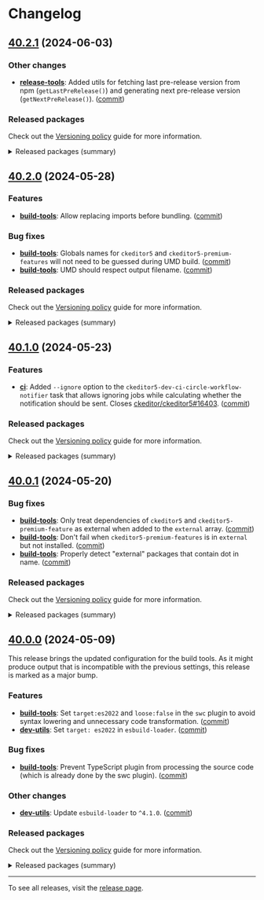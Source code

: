 Changelog
=========

## [40.2.1](https://github.com/ckeditor/ckeditor5-dev/compare/v40.2.0...v40.2.1) (2024-06-03)

### Other changes

* **[release-tools](https://www.npmjs.com/package/@ckeditor/ckeditor5-dev-release-tools)**: Added utils for fetching last pre-release version from npm (`getLastPreRelease()`) and generating next pre-release version (`getNextPreRelease()`). ([commit](https://github.com/ckeditor/ckeditor5-dev/commit/2f5bbecde1239b4a495789310634c03b7591803c))

### Released packages

Check out the [Versioning policy](https://ckeditor.com/docs/ckeditor5/latest/framework/guides/support/versioning-policy.html) guide for more information.

<details>
<summary>Released packages (summary)</summary>

Other releases:

* [@ckeditor/ckeditor5-dev-build-tools](https://www.npmjs.com/package/@ckeditor/ckeditor5-dev-build-tools/v/40.2.1): v40.2.0 => v40.2.1
* [@ckeditor/ckeditor5-dev-bump-year](https://www.npmjs.com/package/@ckeditor/ckeditor5-dev-bump-year/v/40.2.1): v40.2.0 => v40.2.1
* [@ckeditor/ckeditor5-dev-ci](https://www.npmjs.com/package/@ckeditor/ckeditor5-dev-ci/v/40.2.1): v40.2.0 => v40.2.1
* [@ckeditor/ckeditor5-dev-dependency-checker](https://www.npmjs.com/package/@ckeditor/ckeditor5-dev-dependency-checker/v/40.2.1): v40.2.0 => v40.2.1
* [@ckeditor/ckeditor5-dev-docs](https://www.npmjs.com/package/@ckeditor/ckeditor5-dev-docs/v/40.2.1): v40.2.0 => v40.2.1
* [@ckeditor/ckeditor5-dev-release-tools](https://www.npmjs.com/package/@ckeditor/ckeditor5-dev-release-tools/v/40.2.1): v40.2.0 => v40.2.1
* [@ckeditor/ckeditor5-dev-stale-bot](https://www.npmjs.com/package/@ckeditor/ckeditor5-dev-stale-bot/v/40.2.1): v40.2.0 => v40.2.1
* [@ckeditor/ckeditor5-dev-tests](https://www.npmjs.com/package/@ckeditor/ckeditor5-dev-tests/v/40.2.1): v40.2.0 => v40.2.1
* [@ckeditor/ckeditor5-dev-transifex](https://www.npmjs.com/package/@ckeditor/ckeditor5-dev-transifex/v/40.2.1): v40.2.0 => v40.2.1
* [@ckeditor/ckeditor5-dev-translations](https://www.npmjs.com/package/@ckeditor/ckeditor5-dev-translations/v/40.2.1): v40.2.0 => v40.2.1
* [@ckeditor/ckeditor5-dev-utils](https://www.npmjs.com/package/@ckeditor/ckeditor5-dev-utils/v/40.2.1): v40.2.0 => v40.2.1
* [@ckeditor/ckeditor5-dev-web-crawler](https://www.npmjs.com/package/@ckeditor/ckeditor5-dev-web-crawler/v/40.2.1): v40.2.0 => v40.2.1
* [@ckeditor/jsdoc-plugins](https://www.npmjs.com/package/@ckeditor/jsdoc-plugins/v/40.2.1): v40.2.0 => v40.2.1
* [@ckeditor/typedoc-plugins](https://www.npmjs.com/package/@ckeditor/typedoc-plugins/v/40.2.1): v40.2.0 => v40.2.1
</details>


## [40.2.0](https://github.com/ckeditor/ckeditor5-dev/compare/v40.1.0...v40.2.0) (2024-05-28)

### Features

* **[build-tools](https://www.npmjs.com/package/@ckeditor/ckeditor5-dev-build-tools)**: Allow replacing imports before bundling. ([commit](https://github.com/ckeditor/ckeditor5-dev/commit/4feeeb8c55ebf625efab68f1741be96a73e58502))

### Bug fixes

* **[build-tools](https://www.npmjs.com/package/@ckeditor/ckeditor5-dev-build-tools)**: Globals names for `ckeditor5` and `ckeditor5-premium-features` will not need to be guessed during UMD build. ([commit](https://github.com/ckeditor/ckeditor5-dev/commit/baf7bf011fb6ae37566e77335cd17878506a486a))
* **[build-tools](https://www.npmjs.com/package/@ckeditor/ckeditor5-dev-build-tools)**: UMD should respect output filename. ([commit](https://github.com/ckeditor/ckeditor5-dev/commit/6d6c8ed7e96519f0f8b188f765098d68fcd41686))

### Released packages

Check out the [Versioning policy](https://ckeditor.com/docs/ckeditor5/latest/framework/guides/support/versioning-policy.html) guide for more information.

<details>
<summary>Released packages (summary)</summary>

Releases containing new features:

* [@ckeditor/ckeditor5-dev-build-tools](https://www.npmjs.com/package/@ckeditor/ckeditor5-dev-build-tools/v/40.2.0): v40.1.0 => v40.2.0

Other releases:

* [@ckeditor/ckeditor5-dev-bump-year](https://www.npmjs.com/package/@ckeditor/ckeditor5-dev-bump-year/v/40.2.0): v40.1.0 => v40.2.0
* [@ckeditor/ckeditor5-dev-ci](https://www.npmjs.com/package/@ckeditor/ckeditor5-dev-ci/v/40.2.0): v40.1.0 => v40.2.0
* [@ckeditor/ckeditor5-dev-dependency-checker](https://www.npmjs.com/package/@ckeditor/ckeditor5-dev-dependency-checker/v/40.2.0): v40.1.0 => v40.2.0
* [@ckeditor/ckeditor5-dev-docs](https://www.npmjs.com/package/@ckeditor/ckeditor5-dev-docs/v/40.2.0): v40.1.0 => v40.2.0
* [@ckeditor/ckeditor5-dev-release-tools](https://www.npmjs.com/package/@ckeditor/ckeditor5-dev-release-tools/v/40.2.0): v40.1.0 => v40.2.0
* [@ckeditor/ckeditor5-dev-stale-bot](https://www.npmjs.com/package/@ckeditor/ckeditor5-dev-stale-bot/v/40.2.0): v40.1.0 => v40.2.0
* [@ckeditor/ckeditor5-dev-tests](https://www.npmjs.com/package/@ckeditor/ckeditor5-dev-tests/v/40.2.0): v40.1.0 => v40.2.0
* [@ckeditor/ckeditor5-dev-transifex](https://www.npmjs.com/package/@ckeditor/ckeditor5-dev-transifex/v/40.2.0): v40.1.0 => v40.2.0
* [@ckeditor/ckeditor5-dev-translations](https://www.npmjs.com/package/@ckeditor/ckeditor5-dev-translations/v/40.2.0): v40.1.0 => v40.2.0
* [@ckeditor/ckeditor5-dev-utils](https://www.npmjs.com/package/@ckeditor/ckeditor5-dev-utils/v/40.2.0): v40.1.0 => v40.2.0
* [@ckeditor/ckeditor5-dev-web-crawler](https://www.npmjs.com/package/@ckeditor/ckeditor5-dev-web-crawler/v/40.2.0): v40.1.0 => v40.2.0
* [@ckeditor/jsdoc-plugins](https://www.npmjs.com/package/@ckeditor/jsdoc-plugins/v/40.2.0): v40.1.0 => v40.2.0
* [@ckeditor/typedoc-plugins](https://www.npmjs.com/package/@ckeditor/typedoc-plugins/v/40.2.0): v40.1.0 => v40.2.0
</details>


## [40.1.0](https://github.com/ckeditor/ckeditor5-dev/compare/v40.0.1...v40.1.0) (2024-05-23)

### Features

* **[ci](https://www.npmjs.com/package/@ckeditor/ckeditor5-dev-ci)**: Added `--ignore` option to the `ckeditor5-dev-ci-circle-workflow-notifier` task that allows ignoring jobs while calculating whether the notification should be sent. Closes [ckeditor/ckeditor5#16403](https://github.com/ckeditor/ckeditor5/issues/16403). ([commit](https://github.com/ckeditor/ckeditor5-dev/commit/8b20eda9954a1808e0cd80a63739ffeb4010b71e))

### Released packages

Check out the [Versioning policy](https://ckeditor.com/docs/ckeditor5/latest/framework/guides/support/versioning-policy.html) guide for more information.

<details>
<summary>Released packages (summary)</summary>

Releases containing new features:

* [@ckeditor/ckeditor5-dev-ci](https://www.npmjs.com/package/@ckeditor/ckeditor5-dev-ci/v/40.1.0): v40.0.1 => v40.1.0

Other releases:

* [@ckeditor/ckeditor5-dev-build-tools](https://www.npmjs.com/package/@ckeditor/ckeditor5-dev-build-tools/v/40.1.0): v40.0.1 => v40.1.0
* [@ckeditor/ckeditor5-dev-bump-year](https://www.npmjs.com/package/@ckeditor/ckeditor5-dev-bump-year/v/40.1.0): v40.0.1 => v40.1.0
* [@ckeditor/ckeditor5-dev-dependency-checker](https://www.npmjs.com/package/@ckeditor/ckeditor5-dev-dependency-checker/v/40.1.0): v40.0.1 => v40.1.0
* [@ckeditor/ckeditor5-dev-docs](https://www.npmjs.com/package/@ckeditor/ckeditor5-dev-docs/v/40.1.0): v40.0.1 => v40.1.0
* [@ckeditor/ckeditor5-dev-release-tools](https://www.npmjs.com/package/@ckeditor/ckeditor5-dev-release-tools/v/40.1.0): v40.0.1 => v40.1.0
* [@ckeditor/ckeditor5-dev-stale-bot](https://www.npmjs.com/package/@ckeditor/ckeditor5-dev-stale-bot/v/40.1.0): v40.0.1 => v40.1.0
* [@ckeditor/ckeditor5-dev-tests](https://www.npmjs.com/package/@ckeditor/ckeditor5-dev-tests/v/40.1.0): v40.0.1 => v40.1.0
* [@ckeditor/ckeditor5-dev-transifex](https://www.npmjs.com/package/@ckeditor/ckeditor5-dev-transifex/v/40.1.0): v40.0.1 => v40.1.0
* [@ckeditor/ckeditor5-dev-translations](https://www.npmjs.com/package/@ckeditor/ckeditor5-dev-translations/v/40.1.0): v40.0.1 => v40.1.0
* [@ckeditor/ckeditor5-dev-utils](https://www.npmjs.com/package/@ckeditor/ckeditor5-dev-utils/v/40.1.0): v40.0.1 => v40.1.0
* [@ckeditor/ckeditor5-dev-web-crawler](https://www.npmjs.com/package/@ckeditor/ckeditor5-dev-web-crawler/v/40.1.0): v40.0.1 => v40.1.0
* [@ckeditor/jsdoc-plugins](https://www.npmjs.com/package/@ckeditor/jsdoc-plugins/v/40.1.0): v40.0.1 => v40.1.0
* [@ckeditor/typedoc-plugins](https://www.npmjs.com/package/@ckeditor/typedoc-plugins/v/40.1.0): v40.0.1 => v40.1.0
</details>


## [40.0.1](https://github.com/ckeditor/ckeditor5-dev/compare/v40.0.0...v40.0.1) (2024-05-20)

### Bug fixes

* **[build-tools](https://www.npmjs.com/package/@ckeditor/ckeditor5-dev-build-tools)**: Only treat dependencies of `ckeditor5` and `ckeditor5-premium-feature` as external when added to the `external` array. ([commit](https://github.com/ckeditor/ckeditor5-dev/commit/d649a8359a69a56ad1b9ee5b052dbf6f446c105e))
* **[build-tools](https://www.npmjs.com/package/@ckeditor/ckeditor5-dev-build-tools)**: Don't fail when `ckeditor5-premium-features` is in `external` but not installed. ([commit](https://github.com/ckeditor/ckeditor5-dev/commit/f07895583b2b63e72f19edbdd338ad2f1cb5f0cd))
* **[build-tools](https://www.npmjs.com/package/@ckeditor/ckeditor5-dev-build-tools)**: Properly detect "external" packages that contain dot in name. ([commit](https://github.com/ckeditor/ckeditor5-dev/commit/06b8f49d736d1bf3b14bdfeaacc5223082e762b2))

### Released packages

Check out the [Versioning policy](https://ckeditor.com/docs/ckeditor5/latest/framework/guides/support/versioning-policy.html) guide for more information.

<details>
<summary>Released packages (summary)</summary>

Other releases:

* [@ckeditor/ckeditor5-dev-build-tools](https://www.npmjs.com/package/@ckeditor/ckeditor5-dev-build-tools/v/40.0.1): v40.0.0 => v40.0.1
* [@ckeditor/ckeditor5-dev-bump-year](https://www.npmjs.com/package/@ckeditor/ckeditor5-dev-bump-year/v/40.0.1): v40.0.0 => v40.0.1
* [@ckeditor/ckeditor5-dev-ci](https://www.npmjs.com/package/@ckeditor/ckeditor5-dev-ci/v/40.0.1): v40.0.0 => v40.0.1
* [@ckeditor/ckeditor5-dev-dependency-checker](https://www.npmjs.com/package/@ckeditor/ckeditor5-dev-dependency-checker/v/40.0.1): v40.0.0 => v40.0.1
* [@ckeditor/ckeditor5-dev-docs](https://www.npmjs.com/package/@ckeditor/ckeditor5-dev-docs/v/40.0.1): v40.0.0 => v40.0.1
* [@ckeditor/ckeditor5-dev-release-tools](https://www.npmjs.com/package/@ckeditor/ckeditor5-dev-release-tools/v/40.0.1): v40.0.0 => v40.0.1
* [@ckeditor/ckeditor5-dev-stale-bot](https://www.npmjs.com/package/@ckeditor/ckeditor5-dev-stale-bot/v/40.0.1): v40.0.0 => v40.0.1
* [@ckeditor/ckeditor5-dev-tests](https://www.npmjs.com/package/@ckeditor/ckeditor5-dev-tests/v/40.0.1): v40.0.0 => v40.0.1
* [@ckeditor/ckeditor5-dev-transifex](https://www.npmjs.com/package/@ckeditor/ckeditor5-dev-transifex/v/40.0.1): v40.0.0 => v40.0.1
* [@ckeditor/ckeditor5-dev-translations](https://www.npmjs.com/package/@ckeditor/ckeditor5-dev-translations/v/40.0.1): v40.0.0 => v40.0.1
* [@ckeditor/ckeditor5-dev-utils](https://www.npmjs.com/package/@ckeditor/ckeditor5-dev-utils/v/40.0.1): v40.0.0 => v40.0.1
* [@ckeditor/ckeditor5-dev-web-crawler](https://www.npmjs.com/package/@ckeditor/ckeditor5-dev-web-crawler/v/40.0.1): v40.0.0 => v40.0.1
* [@ckeditor/jsdoc-plugins](https://www.npmjs.com/package/@ckeditor/jsdoc-plugins/v/40.0.1): v40.0.0 => v40.0.1
* [@ckeditor/typedoc-plugins](https://www.npmjs.com/package/@ckeditor/typedoc-plugins/v/40.0.1): v40.0.0 => v40.0.1
</details>


## [40.0.0](https://github.com/ckeditor/ckeditor5-dev/compare/v39.9.1...v40.0.0) (2024-05-09)

This release brings the updated configuration for the build tools. As it might produce output that is incompatible with the previous settings, this release is marked as a major bump.

### Features

* **[build-tools](https://www.npmjs.com/package/@ckeditor/ckeditor5-dev-build-tools)**: Set `target:es2022` and `loose:false` in the `swc` plugin to avoid syntax lowering and unnecessary code transformation. ([commit](https://github.com/ckeditor/ckeditor5-dev/commit/66c6a4d77ceccac04f9a435e6e679de71ed1ad33))
* **[dev-utils](https://www.npmjs.com/package/@ckeditor/ckeditor5-dev-dev-utils)**: Set `target: es2022` in `esbuild-loader`. ([commit](https://github.com/ckeditor/ckeditor5-dev/commit/cd7ea352a90a389c6720c91944971418c8f9c627))

### Bug fixes

* **[build-tools](https://www.npmjs.com/package/@ckeditor/ckeditor5-dev-build-tools)**: Prevent TypeScript plugin from processing the source code (which is already done by the swc plugin). ([commit](https://github.com/ckeditor/ckeditor5-dev/commit/66c6a4d77ceccac04f9a435e6e679de71ed1ad33))

### Other changes

* **[dev-utils](https://www.npmjs.com/package/@ckeditor/ckeditor5-dev-dev-utils)**: Update `esbuild-loader` to `^4.1.0`. ([commit](https://github.com/ckeditor/ckeditor5-dev/commit/cd7ea352a90a389c6720c91944971418c8f9c627))

### Released packages

Check out the [Versioning policy](https://ckeditor.com/docs/ckeditor5/latest/framework/guides/support/versioning-policy.html) guide for more information.

<details>
<summary>Released packages (summary)</summary>

Releases containing new features:

* [@ckeditor/ckeditor5-dev-build-tools](https://www.npmjs.com/package/@ckeditor/ckeditor5-dev-build-tools/v/40.0.0): v39.9.1 => v40.0.0
* [@ckeditor/ckeditor5-dev-utils](https://www.npmjs.com/package/@ckeditor/ckeditor5-dev-utils/v/40.0.0): v39.9.1 => v40.0.0

Other releases:

* [@ckeditor/ckeditor5-dev-bump-year](https://www.npmjs.com/package/@ckeditor/ckeditor5-dev-bump-year/v/40.0.0): v39.9.1 => v40.0.0
* [@ckeditor/ckeditor5-dev-ci](https://www.npmjs.com/package/@ckeditor/ckeditor5-dev-ci/v/40.0.0): v39.9.1 => v40.0.0
* [@ckeditor/ckeditor5-dev-dependency-checker](https://www.npmjs.com/package/@ckeditor/ckeditor5-dev-dependency-checker/v/40.0.0): v39.9.1 => v40.0.0
* [@ckeditor/ckeditor5-dev-docs](https://www.npmjs.com/package/@ckeditor/ckeditor5-dev-docs/v/40.0.0): v39.9.1 => v40.0.0
* [@ckeditor/ckeditor5-dev-release-tools](https://www.npmjs.com/package/@ckeditor/ckeditor5-dev-release-tools/v/40.0.0): v39.9.1 => v40.0.0
* [@ckeditor/ckeditor5-dev-stale-bot](https://www.npmjs.com/package/@ckeditor/ckeditor5-dev-stale-bot/v/40.0.0): v39.9.1 => v40.0.0
* [@ckeditor/ckeditor5-dev-tests](https://www.npmjs.com/package/@ckeditor/ckeditor5-dev-tests/v/40.0.0): v39.9.1 => v40.0.0
* [@ckeditor/ckeditor5-dev-transifex](https://www.npmjs.com/package/@ckeditor/ckeditor5-dev-transifex/v/40.0.0): v39.9.1 => v40.0.0
* [@ckeditor/ckeditor5-dev-translations](https://www.npmjs.com/package/@ckeditor/ckeditor5-dev-translations/v/40.0.0): v39.9.1 => v40.0.0
* [@ckeditor/ckeditor5-dev-web-crawler](https://www.npmjs.com/package/@ckeditor/ckeditor5-dev-web-crawler/v/40.0.0): v39.9.1 => v40.0.0
* [@ckeditor/jsdoc-plugins](https://www.npmjs.com/package/@ckeditor/jsdoc-plugins/v/40.0.0): v39.9.1 => v40.0.0
* [@ckeditor/typedoc-plugins](https://www.npmjs.com/package/@ckeditor/typedoc-plugins/v/40.0.0): v39.9.1 => v40.0.0
</details>

---

To see all releases, visit the [release page](https://github.com/ckeditor/ckeditor5-dev/releases).

